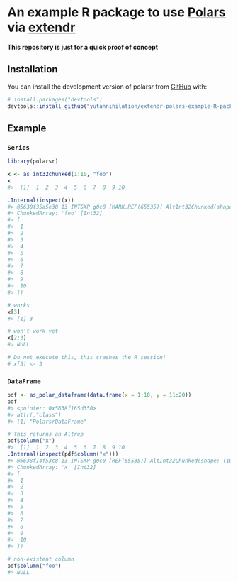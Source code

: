 
<!-- README.md is generated from README.Rmd. Please edit that file -->

# An example R package to use [Polars](https://github.com/pola-rs/polars) via [extendr](https://extendr.github.io/)

**This repository is just for a quick proof of concept**

<!-- badges: start -->
<!-- badges: end -->

## Installation

You can install the development version of polarsr from
[GitHub](https://github.com/) with:

``` r
# install.packages("devtools")
devtools::install_github("yutannihilation/extendr-polars-example-R-package")
```

## Example

### `Series`

``` r
library(polarsr)

x <- as_int32chunked(1:10, "foo")
x
#>  [1]  1  2  3  4  5  6  7  8  9 10

.Internal(inspect(x))
#> @5638f35a5e38 13 INTSXP g0c0 [MARK,REF(65535)] AltInt32Chunked(shape: (10,)
#> ChunkedArray: 'foo' [Int32]
#> [
#>  1
#>  2
#>  3
#>  4
#>  5
#>  6
#>  7
#>  8
#>  9
#>  10
#> ])

# works
x[3]
#> [1] 3

# won't work yet
x[2:3]
#> NULL

# Do not execute this, this crashes the R session!
# x[3] <- 3
```

### `DataFrame`

``` r
pdf <- as_polar_dataframe(data.frame(x = 1:10, y = 11:20))
pdf
#> <pointer: 0x5638f165d350>
#> attr(,"class")
#> [1] "PolarsrDataFrame"

# This returns an Altrep
pdf$column("x")
#>  [1]  1  2  3  4  5  6  7  8  9 10
.Internal(inspect(pdf$column("x")))
#> @5638f14f53c8 13 INTSXP g0c0 [REF(65535)] AltInt32Chunked(shape: (10,)
#> ChunkedArray: 'x' [Int32]
#> [
#>  1
#>  2
#>  3
#>  4
#>  5
#>  6
#>  7
#>  8
#>  9
#>  10
#> ])

# non-existent column
pdf$column("foo")
#> NULL
```
